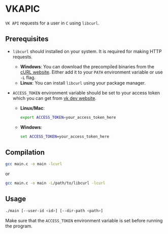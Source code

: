 # VKAPIC 

`VK API` requests for a user in `C` using `libcurl`. 

## Prerequisites

- `libcurl` should installed on your system. It is required for making HTTP requests.
  - **Windows**: You can download the precompiled binaries from the [cURL website](https://curl.se/windows/). Either add it to your `PATH` environment variable or use `-L` flag.
  - **Linux**: You can install `libcurl` using your package manager. 

- `ACCESS_TOKEN` environment variable should be set to your access token which you can get from [vk dev website](https://dev.vk.com/).
  - **Linux/Mac**:
    ```bash
    export ACCESS_TOKEN=your_access_token_here
    ```
  - **Windows**:
    ```cmd
    set ACCESS_TOKEN=your_access_token_here
    ```

## Compilation

```bash
gcc main.c -o main -lcurl
```

or

```bash
gcc main.c -o main -L/path/to/libcurl -lcurl
```

## Usage

```bash
./main [--user-id <id>] [--dir-path <path>]
```

Make sure that the `ACCESS_TOKEN` environment variable is set before running the program.
